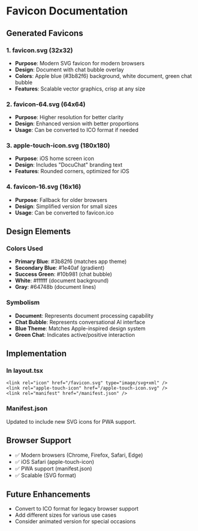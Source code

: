 # Favicon Documentation

## Generated Favicons

### 1. **favicon.svg** (32x32)
- **Purpose**: Modern SVG favicon for modern browsers
- **Design**: Document with chat bubble overlay
- **Colors**: Apple blue (#3b82f6) background, white document, green chat bubble
- **Features**: Scalable vector graphics, crisp at any size

### 2. **favicon-64.svg** (64x64)
- **Purpose**: Higher resolution for better clarity
- **Design**: Enhanced version with better proportions
- **Usage**: Can be converted to ICO format if needed

### 3. **apple-touch-icon.svg** (180x180)
- **Purpose**: iOS home screen icon
- **Design**: Includes "DocuChat" branding text
- **Features**: Rounded corners, optimized for iOS

### 4. **favicon-16.svg** (16x16)
- **Purpose**: Fallback for older browsers
- **Design**: Simplified version for small sizes
- **Usage**: Can be converted to favicon.ico

## Design Elements

### Colors Used
- **Primary Blue**: #3b82f6 (matches app theme)
- **Secondary Blue**: #1e40af (gradient)
- **Success Green**: #10b981 (chat bubble)
- **White**: #ffffff (document background)
- **Gray**: #64748b (document lines)

### Symbolism
- **Document**: Represents document processing capability
- **Chat Bubble**: Represents conversational AI interface
- **Blue Theme**: Matches Apple-inspired design system
- **Green Chat**: Indicates active/positive interaction

## Implementation

### In layout.tsx
```tsx
<link rel="icon" href="/favicon.svg" type="image/svg+xml" />
<link rel="apple-touch-icon" href="/apple-touch-icon.svg" />
<link rel="manifest" href="/manifest.json" />
```

### Manifest.json
Updated to include new SVG icons for PWA support.

## Browser Support
- ✅ Modern browsers (Chrome, Firefox, Safari, Edge)
- ✅ iOS Safari (apple-touch-icon)
- ✅ PWA support (manifest.json)
- ✅ Scalable (SVG format)

## Future Enhancements
- Convert to ICO format for legacy browser support
- Add different sizes for various use cases
- Consider animated version for special occasions
